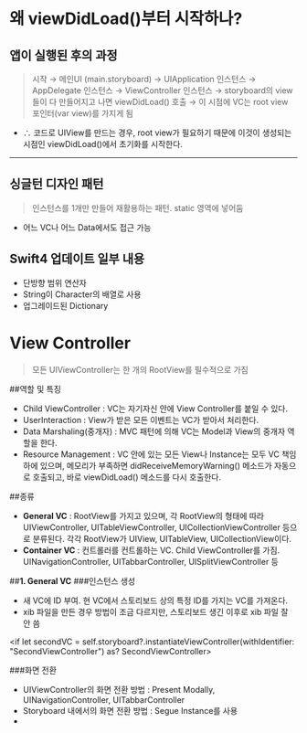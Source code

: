 # 왜 viewDidLoad()부터 시작하나?
## 앱이 실행된 후의 과정
> 시작 → 메인UI (main.storyboard) → UIApplication 인스턴스 → AppDelegate 인스턴스 → ViewController 인스턴스 → storyboard의 view들이 다 만들어지고 나면 viewDidLoad() 호출 → 이 시점에 VC는 root view 포인터(var view)를 가지게 됨

- ∴ 코드로 UIView를 만드는 경우, root view가 필요하기 때문에 이것이 생성되는 시점인 viewDidLoad()에서 초기화를 시작한다.

****

## 싱글턴 디자인 패턴
> 인스턴스를 1개만 만들어 재활용하는 패턴. static 영역에 넣어둠

- 어느 VC나 어느 Data에서도 접근 가능



## Swift4 업데이트 일부 내용
- 단방향 범위 연산자
- String이 Character의 배열로 사용
- 업그레이드된 Dictionary



# View Controller
> 모든 UIViewController는 한 개의 RootView를 필수적으로 가짐

##역할 및 특징
- Child ViewController : VC는 자기자신 안에 View Controller를 붙일 수 있다.
- UserInteraction : View가 받은 모든 이벤트는 VC가 받아서 처리한다.
- Data Marshaling(중개자) : MVC 패턴에 의해 VC는 Model과 View의 중개자 역할을 한다.
- Resource Management : VC 안에 있는 모든 View나 Instance는 모두 VC 책임하에 있으며, 메모리가 부족하면 didReceiveMemoryWarning() 메소드가 자동으로 호출되고, 바로 viewDidLoad() 메소드를 다시 호출한다.

##종류
- **General VC** : RootView를 가지고 있으며, 각 RootView의 형태에 따라UIViewController, UITableViewController, UICollectionViewController 등으로 분류된다. 각각 RootView가 UIView, UITableView, UICollectionView이다.
- **Container VC** : 컨트롤러를 컨트롤하는 VC. Child ViewController를 가짐. UINavigationController, UITabbarController, UISplitViewController 등

##**1. General VC**
###인스턴스 생성

- 새 VC에 ID 부여. 현 VC에서 스토리보드 상의 특정 ID를 가지는 VC를 가져온다.
- xib 파일을 만든 경우 방법이 조금 다르지만, 스토리보드 생긴 이후로 xib 파일 잘 안 씀

<if let secondVC = 
self.storyboard?.instantiateViewController(withIdentifier: 
"SecondViewController") as? SecondViewController>

###화면 전환

- UIViewController의 화면 전환 방법 : Present Modally, UINavigationController, UITabbarController
- Storyboard 내에서의 화면 전환 방법 : Segue Instance를 사용
- 

